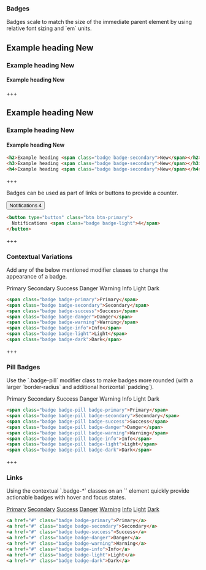 
### Badges

<p>
  Badges scale to match the size of the immediate parent element by using
  relative font sizing and `em` units.
</p>

<h2>
  Example heading <span class="badge badge-secondary px-3 py-1">New</span>
</h2>
<h3>
  Example heading <span class="badge badge-secondary px-3 py-1">New</span>
</h3>
<h4>
  Example heading <span class="badge badge-secondary px-3 py-1">New</span>
</h4>

+++

<h2>
Example heading <span class="badge badge-secondary px-3 py-1">New</span>
</h2>
<h3>
Example heading <span class="badge badge-secondary px-3 py-1">New</span>
</h3>
<h4>
Example heading <span class="badge badge-secondary px-3 py-1">New</span>
</h4>

```html
<h2>Example heading <span class="badge badge-secondary">New</span></h2>
<h3>Example heading <span class="badge badge-secondary">New</span></h3>
<h4>Example heading <span class="badge badge-secondary">New</span></h4>
```

+++

<p>
  Badges can be used as part of links or buttons to provide a counter.
</p>

<button type="button" class="btn btn-primary p-3">
  Notifications <span class="badge badge-light px-2 py-0">4</span>
</button>

```html
<button type="button" class="btn btn-primary">
  Notifications <span class="badge badge-light">4</span>
</button>
```

+++

### Contextual Variations

<p>
  Add any of the below mentioned modifier classes to change the appearance of
  a badge.
</p>

<span class="badge badge-primary px-3 py-1">Primary</span>
<span class="badge badge-secondary px-3 py-1">Secondary</span>
<span class="badge badge-success px-3 py-1">Success</span>
<span class="badge badge-danger px-3 py-1">Danger</span>
<span class="badge badge-warning px-3 py-1">Warning</span>
<span class="badge badge-info px-3 py-1">Info</span>
<span class="badge badge-light px-3 py-1">Light</span>
<span class="badge badge-dark px-3 py-1">Dark</span>

```html
<span class="badge badge-primary">Primary</span>
<span class="badge badge-secondary">Secondary</span>
<span class="badge badge-success">Success</span>
<span class="badge badge-danger">Danger</span>
<span class="badge badge-warning">Warning</span>
<span class="badge badge-info">Info</span>
<span class="badge badge-light">Light</span>
<span class="badge badge-dark">Dark</span>
```

+++

### Pill Badges

<p>
  Use the `.badge-pill` modifier class to make badges more rounded (with a
  larger `border-radius` and additional horizontal `padding`).
</p>

<span class="badge badge-pill badge-primary px-3 py-1">Primary</span>
<span class="badge badge-pill badge-secondary px-3 py-1">Secondary</span>
<span class="badge badge-pill badge-success px-3 py-1">Success</span>
<span class="badge badge-pill badge-danger px-3 py-1">Danger</span>
<span class="badge badge-pill badge-warning px-3 py-1">Warning</span>
<span class="badge badge-pill badge-info px-3 py-1">Info</span>
<span class="badge badge-pill badge-light px-3 py-1">Light</span>
<span class="badge badge-pill badge-dark px-3 py-1">Dark</span>

```html
<span class="badge badge-pill badge-primary">Primary</span>
<span class="badge badge-pill badge-secondary">Secondary</span>
<span class="badge badge-pill badge-success">Success</span>
<span class="badge badge-pill badge-danger">Danger</span>
<span class="badge badge-pill badge-warning">Warning</span>
<span class="badge badge-pill badge-info">Info</span>
<span class="badge badge-pill badge-light">Light</span>
<span class="badge badge-pill badge-dark">Dark</span>
```

+++

### Links

<p>
  Using the contextual `.badge-*` classes on an `<a>` element quickly provide
  actionable badges with hover and focus states.
</p>

<a href="#" class="badge badge-primary px-3 py-1">Primary</a>
<a href="#" class="badge badge-secondary px-3 py-1">Secondary</a>
<a href="#" class="badge badge-success px-3 py-1">Success</a>
<a href="#" class="badge badge-danger px-3 py-1">Danger</a>
<a href="#" class="badge badge-warning px-3 py-1">Warning</a>
<a href="#" class="badge badge-info px-3 py-1">Info</a>
<a href="#" class="badge badge-light px-3 py-1">Light</a>
<a href="#" class="badge badge-dark px-3 py-1">Dark</a>

```html
<a href="#" class="badge badge-primary">Primary</a>
<a href="#" class="badge badge-secondary">Secondary</a>
<a href="#" class="badge badge-success">Success</a>
<a href="#" class="badge badge-danger">Danger</a>
<a href="#" class="badge badge-warning">Warning</a>
<a href="#" class="badge badge-info">Info</a>
<a href="#" class="badge badge-light">Light</a>
<a href="#" class="badge badge-dark">Dark</a>
```
